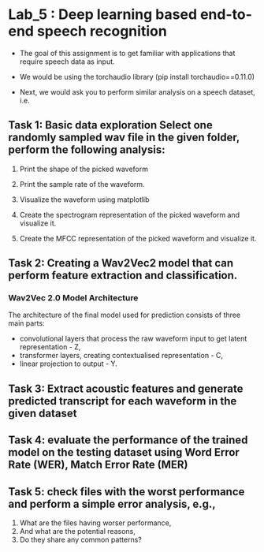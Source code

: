 # Lab_5 : Deep learning based end-to-end speech recognition

- The goal of this assignment is to get familiar with applications that require speech data as input.

- We would be using the torchaudio library (pip install torchaudio==0.11.0)

- Next, we would ask you to perform similar analysis on a speech dataset, i.e.


## Task 1: Basic data exploration Select one randomly sampled wav file in the given folder, perform the following analysis:

1) Print the shape of the picked waveform

2) Print the sample rate of the waveform.

3) Visualize the waveform using matplotlib

4) Create the spectrogram representation of the picked waveform and visualize it.

5) Create the MFCC representation of the picked waveform and visualize it.

## Task 2: Creating a Wav2Vec2 model that can perform feature extraction and classification.

### Wav2Vec 2.0 Model Architecture

The architecture of the final model used for prediction consists of three main parts:

- convolutional layers that process the raw waveform input to get latent representation - Z,
- transformer layers, creating contextualised representation - C,
- linear projection to output - Y.


## Task 3: Extract acoustic features and generate predicted transcript for each waveform in the given dataset

## Task 4: evaluate the performance of the trained model on the testing dataset using Word Error Rate (WER), Match Error Rate (MER)

## Task 5: check files with the worst performance and perform a simple error analysis, e.g.,

1. What are the files having worser performance,
2. And what are the potential reasons,
3. Do they share any common patterns?
